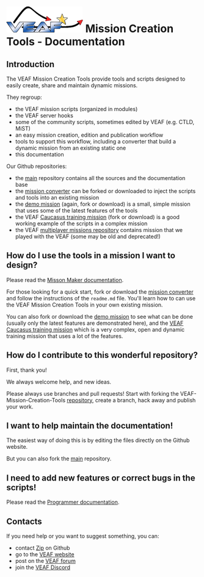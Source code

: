 # [![VEAF-logo]][VEAF website] Mission Creation Tools - Documentation

## Introduction

The VEAF Mission Creation Tools provide tools and scripts designed to easily create, share and maintain dynamic missions.

They regroup:

* the VEAF mission scripts (organized in modules)
* the VEAF server hooks
* some of the community scripts, sometimes edited by VEAF (e.g. CTLD, MiST)
* an easy mission creation, edition and publication workflow
* tools to support this workflow, including a converter that build a dynamic mission from an existing static one
* this documentation

Our Github repositories:

* the [main][VEAF-Mission-Creation-Tools-repository] repository contains all the sources and the documentation base
* the [mission converter][VEAF-mission-converter-repository] can be forked or downloaded to inject the scripts and tools into an existing mission
* the [demo mission][VEAF-demo-mission-repository] (again, fork or download) is a small, simple mission that uses some of the latest features of the tools
* the VEAF [Caucasus training mission][VEAF-Open-Training-Mission-repository] (fork or download) is a good working example of the scripts in a complex mission
* the VEAF [multiplayer missions repository][VEAF-Multiplayer-Missions-repository] contains mission that we played with the VEAF (some may be old and deprecated!)

## How do I use the tools in a mission I want to design?

Please read the [Misson Maker documentation](./mission-maker/index.md).

For those looking for a quick start, fork or download the [mission converter](https://github.com/VEAF/VEAF-mission-converter) and follow the instructions of the `readme.md` file. You'll learn how to can use the VEAF Mission Creation Tools in your own existing mission.

You can also fork or download the [demo mission](https://github.com/VEAF/VEAF-Demo-Mission) to see what can be done (usually only the latest features are demonstrated here), and the [VEAF Caucasus training mission](https://github.com/VEAF/VEAF-Open-Training-Mission) which is a very complex, open and dynamic training mission that uses a lot of the features.

## How do I contribute to this wonderful repository?

First, thank you!

We always welcome help, and new ideas.

Please always use branches and pull requests! Start with forking the VEAF-Mission-Creation-Tools [repository](https://github.com/VEAF/VEAF-Mission-Creation-Tools), create a branch, hack away and publish your work.

## I want to help maintain the documentation!

The easiest way of doing this is by editing the files directly on the Github website.

But you can also fork the [main][VEAF-Mission-Creation-Tools-repository] repository.

## I need to add new features or correct bugs in the scripts!

Please read the [Programmer documentation](./programmer/index.md).

## Contacts

If you need help or you want to suggest something, you can:

* contact [Zip][Zip on Github] on Github
* go to the [VEAF website]
* post on the [VEAF forum]
* join the [VEAF Discord]


[Badge-Discord]: https://img.shields.io/discord/471061487662792715?label=VEAF%20Discord&style=for-the-badge
[VEAF-logo]: ./.images/logo.png?raw=true
[VEAF Discord]: https://www.veaf.org/discord
[Zip on Github]: https://github.com/davidp57
[VEAF website]: https://www.veaf.org
[VEAF forum]: https://www.veaf.org/forum

[VEAF-Mission-Creation-Tools-repository]: https://github.com/VEAF/VEAF-Mission-Creation-Tools
[VEAF-mission-converter-repository]:https://github.com/VEAF/VEAF-mission-converter
[VEAF-demo-mission-repository]: https://github.com/VEAF/VEAF-Demo-Mission
[VEAF-Open-Training-Mission-repository]:https://github.com/VEAF/VEAF-Open-Training-Mission
[VEAF-Multiplayer-Missions-repository]: https://github.com/VEAF/VEAF-Multiplayer-Missions

